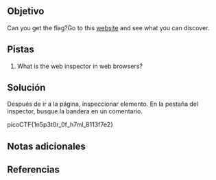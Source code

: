 ## Objetivo
Can you get the flag?Go to this [website](http://saturn.picoctf.net:56849/) and see what you can discover.

## Pistas
1. What is the web inspector in web browsers?
## Solución

Después de ir a la página, inspeccionar elemento.
En la pestaña del inspector, busque la bandera en un comentario.

picoCTF{1n5p3t0r_0f_h7ml_8113f7e2}
## Notas adicionales

## Referencias




